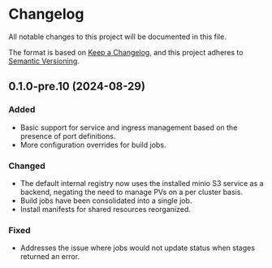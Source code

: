 # Changelog

All notable changes to this project will be documented in this file.

The format is based on [Keep a Changelog](https://keepachangelog.com/en/1.0.0/),
and this project adheres to [Semantic Versioning](https://semver.org/spec/v2.0.0.html).

## 0.1.0-pre.10 (2024-08-29)

### Added
* Basic support for service and ingress management based on the presence of port definitions.
* More configuration overrides for build jobs.

### Changed
* The default internal registry now uses the installed minio S3 service as a backend, negating the need to manage PVs on a per cluster basis.
* Build jobs have been consolidated into a single job.
* Install manifests for shared resources reorganized.

### Fixed
* Addresses the issue where jobs would not update status when stages returned an error.
